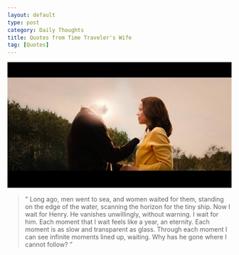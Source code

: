 ```yaml
---
layout: default
type: post
category: Daily Thoughts
title: Quotes from Time Traveler's Wife
tag: [Quotes]
---
```

  
   
      
 
![image](/assets/images/post-sources/2014-08-12-time-traveler's-wife.jpg)

  
  
  
    

>" Long ago, men went to sea, and women waited for them, standing on the edge of the water, scanning the horizon for the tiny ship. Now I wait for Henry. He vanishes unwillingly, without warning. I wait for him. Each moment that I wait feels like a year, an eternity. Each moment is as slow and transparent as glass. Through each moment I can see infinite moments lined up, waiting. Why has he gone where I cannot follow? ”